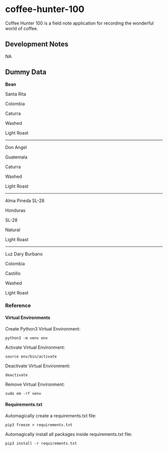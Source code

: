 # coffee-hunter-100

Coffee Hunter 100 is a field note application for recording the wonderful world of coffee.

## Development Notes

NA

## Dummy Data

**Bean**

Santa Rita

Colombia

Caturra

Washed

Light Roast

---

Don Angel

Guatemala

Caturra

Washed

Light Roast

---

Alma Pineda SL-28

Honduras

SL-28

Natural

Light Roast

---

Luz Dary Burbano

Colombia

Castillo

Washed

Light Roast

### Reference

#### Virtual Environments

Create Python3 Virtual Environment:

`python3 -m venv env`

Activate Virtual Environment:

`source env/bin/activate`

Deactivate Virtual Environment:

`deactivate`

Remove Virtual Environment:

`sudo em -rf venv`

#### Requirements.txt

Automagically create a requirements.txt file:

`pip3 freeze > requirements.txt`

Automagically install all packages inside requirements.txt file:

`pip3 install -r requirements.txt`
